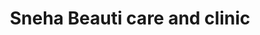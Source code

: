 ---
title: "Sneha Beauti care and clinic"
url: /kollam/sneha-beauti-care-and-clinic/
shop: beauty
---
